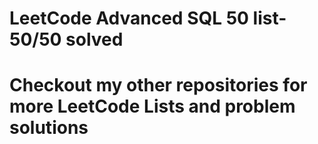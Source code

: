 <h1> LeetCode Advanced SQL 50 list- 50/50 solved</h1>
<h1> Checkout my other repositories for more LeetCode Lists and problem solutions</h1>
